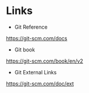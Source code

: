 # Links

- Git Reference

<https://git-scm.com/docs>

- Git book

<https://git-scm.com/book/en/v2>

- Git External Links

<https://git-scm.com/doc/ext>
